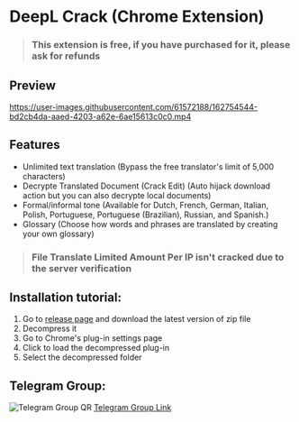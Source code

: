 # DeepL Crack (Chrome Extension)

> ### This extension is free, if you have purchased for it, please ask for refunds

## Preview

https://user-images.githubusercontent.com/61572188/162754544-bd2cb4da-aaed-4203-a62e-6ae15613c0c0.mp4

## Features

- Unlimited text translation (Bypass the free translator's limit of 5,000 characters)
- Decrypte Translated Document (Crack Edit) (Auto hijack download action but you can also decrypte local documents)
- Formal/informal tone (Available for Dutch, French, German, Italian, Polish, Portuguese, Portuguese (Brazilian), Russian, and Spanish.)
- Glossary (Choose how words and phrases are translated by creating your own glossary)

> ### File Translate Limited Amount Per IP isn't cracked due to the server verification

## Installation tutorial:

1. Go to [release page](https://github.com/blueagler/DeepL-Crack/releases) and download the latest version of zip file
2. Decompress it
3. Go to Chrome's plug-in settings page
4. Click to load the decompressed plug-in
5. Select the decompressed folder

## Telegram Group:
![Telegram Group QR](https://user-images.githubusercontent.com/61572188/183508789-3f1e9d8f-44c0-4a12-b6be-c647ecb06a65.jpg)
[Telegram Group Link](https://t.me/DeepL_Crack)

